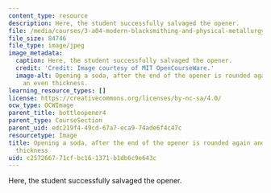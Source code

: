 ```yaml
---
content_type: resource
description: Here, the student successfully salvaged the opener.
file: /media/courses/3-a04-modern-blacksmithing-and-physical-metallurgy-fall-2008/c257266771cfbc161371b1db6c9e643c_083.jpg
file_size: 84746
file_type: image/jpeg
image_metadata:
  caption: Here, the student successfully salvaged the opener.
  credit: 'Credit: Image courtesy of MIT OpenCourseWare.'
  image-alt: Opening a soda, after the end of the opener is rounded again and made
    an even thickness.
learning_resource_types: []
license: https://creativecommons.org/licenses/by-nc-sa/4.0/
ocw_type: OCWImage
parent_title: bottleopener4
parent_type: CourseSection
parent_uid: edc219f4-49cd-67a7-eca9-74ade6f4c47c
resourcetype: Image
title: Opening a soda, after the end of the opener is rounded again and made an even
  thickness
uid: c2572667-71cf-bc16-1371-b1db6c9e643c
---
```

Here, the student successfully salvaged the opener.